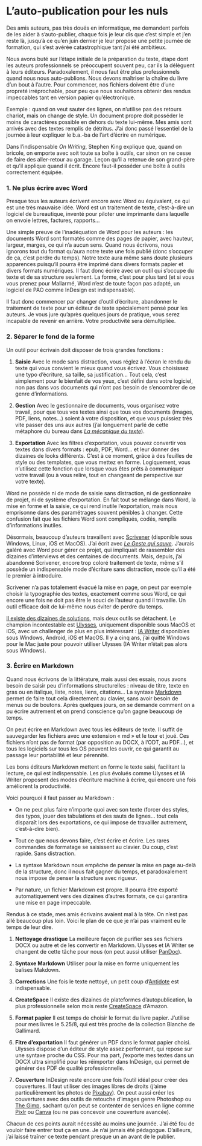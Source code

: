 # L’auto-publication pour les nuls

Des amis auteurs, pas très doués en informatique, me demandent parfois de les aider à s’auto-publier, chaque fois je leur dis que c’est simple et j’en reste là, jusqu’à ce qu’en juin dernier je leur propose une petite journée de formation, qui s’est avérée catastrophique tant j’ai été ambitieux.<span id="more-46327"></span>

Nous avons buté sur l’étape initiale de la préparation du texte, étape dont les auteurs professionnels se préoccupent souvent peu, car ils la délèguent à leurs éditeurs. Paradoxalement, il nous faut être plus professionnels quand nous nous auto-publions. Nous devons maîtriser la chaîne du livre d’un bout à l’autre. Pour commencer, nos fichiers doivent être d’une propreté irréprochable, pour peu que nous souhaitions obtenir des rendus impeccables tant en version papier qu’électronique.

Exemple : quand on veut sauter des lignes, on n’utilise pas des retours chariot, mais on change de style. Un document propre doit posséder le moins de caractères possible en dehors du texte lui-même. Mes amis sont arrivés avec des textes remplis de détritus. J’ai donc passé l’essentiel de la journée à leur expliquer le b.a.-ba de l’art d’écrire en numérique.

Dans l’indispensable *On Writing*, Stephen King explique que, quand on bricole, on emporte avec soit toute sa boîte à outils, car sinon on ne cesse de faire des aller-retour au garage. Leçon qu’il a retenue de son grand-père et qu’il applique quand il écrit. Encore faut-il posséder une boîte à outils correctement équipée.

### 1. Ne plus écrire avec Word

Presque tous les auteurs écrivent encore avec Word ou équivalent, ce qui est une très mauvaise idée. Word est un traitement de texte, c’est-à-dire un logiciel de bureautique, inventé pour piloter une imprimante dans laquelle on envoie lettres, factures, rapports…

Une simple preuve de l’inadéquation de Word pour les auteurs : les documents Word sont formatés comme des pages de papier, avec hauteur, largeur, marges, ce qui n’a aucun sens. Quand nous écrivons, nous ignorons tout du format qu’aura notre texte une fois publié (donc s’occuper de ça, c’est perdre du temps). Notre texte aura même sans doute plusieurs apparences puisqu’il pourra être imprimé dans divers formats papier et divers formats numériques. Il faut donc écrire avec un outil qui s’occupe du texte et de sa structure seulement. La forme, c’est pour plus tard (et si vous vous prenez pour Mallarmé, Word n’est de toute façon pas adapté, un logiciel de PAO comme InDesign est indispensable).

Il faut donc commencer par changer d’outil d’écriture, abandonner le traitement de texte pour un éditeur de texte spécialement pensé pour les auteurs. Je vous jure qu’après quelques jours de pratique, vous serez incapable de revenir en arrière. Votre productivité sera démultipliée.

### 2. Séparer le fond de la forme

Un outil pour écrivain doit disposer de trois grandes fonctions :

1. **Saisie** Avec le mode sans distraction, vous réglez à l’écran le rendu du texte qui vous convient le mieux quand vous écrivez. Vous choisissez une typo d’écriture, sa taille, sa justification… Tout cela, c’est simplement pour le bienfait de vos yeux, c’est défini dans votre logiciel, non pas dans vos documents qui n’ont pas besoin de s’encombrer de ce genre d’informations.

2. **Gestion** Avec le gestionnaire de documents, vous organisez votre travail, pour que tous vos textes ainsi que tous vos documents (images, PDF, liens, notes…) soient à votre disposition, et que vous puissiez très vite passer des uns aux autres (j’ai longuement parlé de cette métaphore du bureau dans [*La mécanique du texte*](https://tcrouzet.com/la-mecanique-du-texte/)).

3. **Exportation** Avec les filtres d’exportation, vous pouvez convertir vos textes dans divers formats : epub, PDF, Word… et leur donner des dizaines de looks différents. C’est à ce moment, grâce à des feuilles de style ou des templates, que vous mettez en forme. Logiquement, vous n’utilisez cette fonction que lorsque vous êtes prêts à communiquer votre travail (ou à vous relire, tout en changeant de perspective sur votre texte).

Word ne possède ni de mode de saisie sans distraction, ni de gestionnaire de projet, ni de système d’exportation. En fait tout se mélange dans Word, la mise en forme et la saisie, ce qui rend inutile l’exportation, mais nous emprisonne dans des paramétrages souvent pénibles à changer. Cette confusion fait que les fichiers Word sont compliqués, codés, remplis d’informations inutiles.

Désormais, beaucoup d’auteurs travaillent avec [Scrivener](http://www.literatureandlatte.com/) (disponible sous Windows, Linux, iOS et MacOS). J’ai écrit avec [*Le Geste qui sauve*](https://tcrouzet.com/le-geste-qui-sauve/). J’aurais galéré avec Word pour gérer ce projet, qui impliquait de rassembler des dizaines d’interviews et des centaines de documents. Mais, depuis, j’ai abandonné Scrivener, encore trop coloré traitement de texte, même s’il possède un indispensable mode d’écriture sans distraction, mode qu’il a été le premier à introduire.

Scrivener n’a pas totalement évacué la mise en page, on peut par exemple choisir la typographie des textes, exactement comme sous Word, ce qui encore une fois ne doit pas être le souci de l’auteur quand il travaille. Un outil efficace doit de lui-même nous éviter de perdre du temps.

[Il existe des dizaines de solutions](https://tcrouzet.com/2016/10/19/les-outils-de-lecrivain/), mais deux outils se détachent. Le champion incontestable est [Ulysses](https://ulyssesapp.com/), uniquement disponible sous MacOS et iOS, avec un challenger de plus en plus intéressant : [IA Writer](https://ia.net/writer/) disponibles sous Windows, Android, iOS et MacOS. Il y a cinq ans, j’ai quitté Windows pour le Mac juste pour pouvoir utiliser Ulysses (IA Writer n’était pas alors sous Windows).

### 3. Écrire en Markdown

Quand nous écrivons de la littérature, mais aussi des essais, nous avons besoin de saisir peu d’informations structurelles : niveau de titre, texte en gras ou en italique, liste, notes, liens, citations… La syntaxe [Markdown](https://fr.wikipedia.org/wiki/Markdown) permet de faire tout cela directement au clavier, sans avoir besoin de menus ou de boutons. Après quelques jours, on se demande comment on a pu écrire autrement et on prend conscience qu’on gagne beaucoup de temps.

On peut écrire en Markdown avec tous les éditeurs de texte. Il suffit de sauvegarder les fichiers avec une extension « md » et le tour et joué. Ces fichiers n’ont pas de format (par opposition au DOCX, à l’ODT, au PDF…), et tous les logiciels sur tous les OS peuvent les ouvrir, ce qui garantit au passage leur portabilité et leur pérennité.

Les bons éditeurs Markdown mettent en forme le texte saisi, facilitant la lecture, ce qui est indispensable. Les plus évolués comme Ulysses et IA Writer proposent des modes d’écriture machine à écrire, qui encore une fois améliorent la productivité.

Voici pourquoi il faut passer au Markdown :

- On ne peut plus faire n’importe quoi avec son texte (forcer des styles, des typos, jouer des tabulations et des sauts de lignes… tout cela disparaît lors des exportations, ce qui impose de travailler autrement, c’est-à-dire bien).

- Tout ce que nous devons faire, c’est écrire et écrire. Les rares commandes de formatage se saisissent au clavier. Du coup, c’est rapide. Sans distraction.

- La syntaxe Markdown nous empêche de penser la mise en page au-delà de la structure, donc il nous fait gagner du temps, et paradoxalement nous impose de penser la structure avec rigueur.

- Par nature, un fichier Markdown est propre. Il pourra être exporté automatiquement vers des dizaines d’autres formats, ce qui garantira une mise en page impeccable.

Rendus à ce stade, mes amis écrivains avaient mal à la tête. On n’est pas allé beaucoup plus loin. Voici le plan de ce que je n’ai pas vraiment eu le temps de leur dire.

1. **Nettoyage drastique** La meilleure façon de purifier ses ses fichiers DOCX ou autre et de les convertir en Markdown. Ulysses et IA Writer se changent de cette tâche pour nous (on peut aussi utiliser [PanDoc](http://lab.tcrouzet.com/pandoc/)).

2. **Syntaxe Markdown** Utiliser pour la mise en forme uniquement les balises Makdown.

3. **Corrections** Une fois le texte nettoyé, un petit coup d’[Antidote](http://www.antidote.info/) est indispensable.

4. **CreateSpace** Il existe des dizaines de plateformes d’autopublication, la plus professionnelle selon mois reste [CreateSpace](https://www.createspace.com/) d’Amazon.

5. **Format papier** Il est temps de choisir le format du livre papier. J’utilise pour mes livres le 5.25/8, qui est très proche de la collection Blanche de Gallimard.

6. **Fitre d’exportation** Il faut générer un PDF dans le format papier choisi. Ulysses dispose d’un éditeur de style assez performant, qui repose sur une syntaxe proche du CSS. Pour ma part, j’exporte mes textes dans un DOCX ultra simplifié pour les réimporter dans InDesign, qui permet de générer des PDF de qualité professionnelle.

7. **Couverture** InDesign reste encore une fois l’outil idéal pour créer des couvertures. Il faut utiliser des images libres de droits (j’aime particulièrement les photos de [Pixabay](https://pixabay.com)). On peut aussi créer les couvertures avec des outils de retouche d’images genre Photoshop ou [The Gimp](https://www.gimp.org/fr/), sachant qu’on peut se contenter de services en ligne comme [Pixlr](http://pixlr.com/editor/) ou [Canva](https://www.canva.com/fr_fr/) (ou ne pas concevoir une couverture avancée).

Chacun de ces points aurait nécessité au moins une journée. J’ai été fou de vouloir faire entrer tout ça en une. Je n’ai jamais été pédagogue. D’ailleurs, j’ai laissé traîner ce texte pendant presque un an avant de le publier.